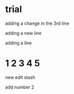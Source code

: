 # trial

adding a change in the 3rd line

adding a new line 

adding a line


1
2
3
4
5
=======
new edit stash

add number 2


